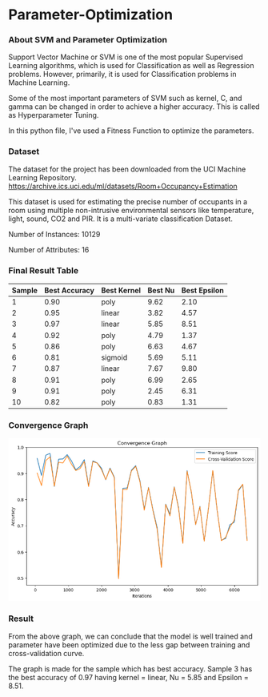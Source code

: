 # Parameter-Optimization

### About SVM and Parameter Optimization
Support Vector Machine or SVM is one of the most popular Supervised Learning algorithms, which is used for Classification as well as Regression problems. However, primarily, it is used for Classification problems in Machine Learning.

Some of the most important parameters of SVM such as kernel, C, and gamma can be changed in order to achieve a higher accuracy. This is called as Hyperparameter Tuning.


In this python file, I've used a Fitness Function to optimize the parameters.

### Dataset
The dataset for the project has been downloaded from the UCI Machine Learning Repository.
https://archive.ics.uci.edu/ml/datasets/Room+Occupancy+Estimation

This dataset is used for estimating the precise number of occupants in a room using multiple non-intrusive environmental sensors like temperature, light, sound, CO2 and PIR. It is a multi-variate classification Dataset.

Number of Instances: 10129

Number of Attributes: 16

### Final Result Table

| Sample | Best Accuracy | Best Kernel | Best Nu | Best Epsilon |
|--------|---------------|-------------|---------|--------------|
|   1    |      0.90     |    poly     |  9.62   |     2.10     |
|   2    |      0.95     |   linear    |  3.82   |     4.57     |
|   3    |      0.97     |   linear    |  5.85   |     8.51     |
|   4    |      0.92     |    poly     |  4.79   |     1.37     |
|   5    |      0.86     |    poly     |  6.63   |     4.67     |
|   6    |      0.81     |   sigmoid   |  5.69   |     5.11     |
|   7    |      0.87     |   linear    |  7.67   |     9.80     |
|   8    |      0.91     |    poly     |  6.99   |     2.65     |
|   9    |      0.91     |    poly     |  2.45   |     6.31     |
|   10   |      0.82     |    poly     |  0.83   |     1.31     |



### Convergence Graph

![image](https://github.com/IshaanGaba/Parameter-Optimization/blob/7928870df3e0d6caa85bf5ac0a7c323fe9243719/graph.png)


### Result
From the above graph, we can conclude that the model is well trained and parameter have been optimized due to the less gap between training and cross-validation curve.

The graph is made for the sample which has best accuracy. Sample 3 has the best accuracy of 0.97 having kernel = linear, Nu = 5.85 and Epsilon = 8.51.
